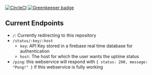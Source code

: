 [![CircleCI](https://circleci.com/gh/GruselhausOrganization/api.svg?style=svg)](https://circleci.com/gh/GruselhausOrganization/api) [![Greenkeeper badge](https://badges.greenkeeper.io/GruselhausOrganization/api.svg)](https://greenkeeper.io/)
## Current Endpoints
 * `/`: Currently redirecting to this repository
 * `/status/:key/:host`
   * `key`: API Key stored in a firebase real time database for authentication
   * `host`: The host for which the user wants the uptime status
 * `/ping`: this webservice will respond with `{
    status: 200,
    message: "Pong!"
  }` if this webservice is fully working